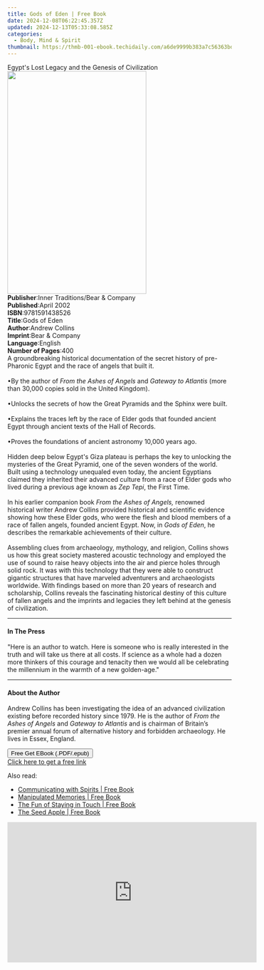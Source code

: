 ```yaml
---
title: Gods of Eden | Free Book
date: 2024-12-08T06:22:45.357Z
updated: 2024-12-13T05:33:08.585Z
categories:
  - Body, Mind & Spirit
thumbnail: https://thmb-001-ebook.techidaily.com/a6de9999b383a7c56363bd20d6e086801033fed69b216af2a00597699416d81a.jpg
---
```

<main id="book-container">
  <div class="flex flex-col">
    <div class="book-brief flex-1 py-6 px-4 sm:p-6 md:py-10 md:px-8">
      <!-- brief-->
      <div class="book-brief-main">
        Egypt's Lost Legacy and the Genesis of Civilization
      </div>
    </div>
    <div
      class="book-meta-info flex-1 grid gap-4 col-start-1 col-end-3 row-start-1 sm:mb-6 sm:grid-cols-4 lg:gap-6 lg:col-start-2 lg:row-end-6 lg:row-span-6 lg:mb-0"
    >
      <div
        class="book-meta-info-left place-content-center mt-4 p-4 text-sm leading-6 col-start-2 col-span-2 dark:text-slate-400"
      >
        <img
          class="w-full h-500 object-cover rounded-lg sm:h-255 sm:col-span-2 lg:col-span-full"
          src="https://img-001-ebook.techidaily.com/566a2f6e42a390de1afd21c815548d54ab980d080fd1936f4566517d96ea7521.jpg"
          alt=""
          width="312"
          height="500"
        />
      </div>
      <div
        class="book-meta-info-right mt-2 col-start-1 row-start-2 col-span-3 self-center"
      >
        <!-- meta data  -->
        <div class="flex flex-col px-4 md:px-8">
          <div class="flex-1">
            <strong>Publisher</strong>:<span class="px-2"
              >Inner Traditions/Bear &amp; Company</span
            >
          </div>
          <div class="flex-1">
            <strong>Published</strong>:<span class="px-2">April 2002</span>
          </div>
          <div class="flex-1">
            <strong>ISBN</strong>:<span class="px-2">9781591438526</span>
          </div>
          <div class="flex-1">
            <strong>Title</strong>:<span class="px-2">Gods of Eden</span>
          </div>
          <div class="flex-1">
            <strong>Author</strong>:<span class="px-2">Andrew Collins</span>
          </div>
          <div class="flex-1">
            <strong>Imprint</strong>:<span class="px-2"
              >Bear &amp; Company</span
            >
          </div>
          <div class="flex-1">
            <strong>Language</strong>:<span class="px-2">English</span>
          </div>
          <div class="flex-1">
            <strong>Number of Pages</strong>:<span class="px-2">400</span>
          </div>
        </div>
      </div>
    </div>
    <div class="book-description flex-1 py-6 px-4 sm:p-6 md:py-10 md:px-8">
      <div class="book-description-main">
        <div accordion-content="" id="description">
          A groundbreaking historical documentation of the secret history of
          pre-Pharonic Egypt and the race of angels that built it.
          <br /><br />•By the author of <i>From the Ashes of Angels</i> and
          <i>Gateway to Atlantis</i> (more than 30,000 copies sold in the United
          Kingdom). <br /><br />•Unlocks the secrets of how the Great Pyramids
          and the Sphinx were built. <br /><br />•Explains the traces left by
          the race of Elder gods that founded ancient Egypt through ancient
          texts of the Hall of Records. <br /><br />•Proves the foundations of
          ancient astronomy 10,000 years ago. <br /><br />Hidden deep below
          Egypt's Giza plateau is perhaps the key to unlocking the mysteries of
          the Great Pyramid, one of the seven wonders of the world. Built using
          a technology unequaled even today, the ancient Egyptians claimed they
          inherited their advanced culture from a race of Elder gods who lived
          during a previous age known as <i>Zep Tepi</i>, the First Time. <br />
          <br />In his earlier companion book
          <i>From the Ashes of Angels,</i> renowned historical writer Andrew
          Collins provided historical and scientific evidence showing how these
          Elder gods, who were the flesh and blood members of a race of fallen
          angels, founded ancient Egypt. Now, in <i>Gods of Eden</i>, he
          describes the remarkable achievements of their culture. <br />
          <br />Assembling clues from archaeology, mythology, and religion,
          Collins shows us how this great society mastered acoustic technology
          and employed the use of sound to raise heavy objects into the air and
          pierce holes through solid rock. It was with this technology that they
          were able to construct gigantic structures that have marveled
          adventurers and archaeologists worldwide. With findings based on more
          than 20 years of research and scholarship, Collins reveals the
          fascinating historical destiny of this culture of fallen angels and
          the imprints and legacies they left behind at the genesis of
          civilization.
        </div>
        <div class="accordion-fader"></div>
      </div>
    </div>
    <div class="book-excerpts flex-1 py-6 px-4 sm:p-6 md:py-10 md:px-8">
      <!-- excerpts-->
      <div class="book-excerpts-main">
        <hr />
        <h4 class="placeholder placeholder-heading">
          <span>In The Press</span>
        </h4>
        <p>
          "Here is an author to watch. Here is someone who is really interested
          in the truth and will take us there at all costs. If science as a
          whole had a dozen more thinkers of this courage and tenacity then we
          would all be celebrating the millennium in the warmth of a new
          golden-age."
        </p>
      </div>
    </div>
    <div class="book-about-author flex-1 py-6 px-4 sm:p-6 md:py-10 md:px-8">
      <!-- about author-->
      <div class="book-main-author-main">
        <hr />
        <h4 class="placeholder placeholder-heading">
          <span>About the Author</span>
        </h4>
        <p>
          Andrew Collins has been investigating the idea of an advanced
          civilization existing before recorded history since 1979. He is the
          author of <i>From the Ashes of Angels</i> and
          <i>Gateway to Atlantis</i> and is chairman of Britain’s premier annual
          forum of alternative history and forbidden archaeology. He lives in
          Essex, England.
        </p>
      </div>
    </div>
    <div class="book-free-get flex-1 py-6 px-4 sm:p-6 md:py-10 md:px-8">
      <button
        id="btn-free-get"
        class="bg-blue-500 hover:bg-blue-700 text-white font-bold py-2 px-4 rounded"
      >
        Free Get EBook (.PDF/.epub)
      </button>
      <div id="countdown-display" class="px-2 text-lg mt-2"></div>
      <a
        id="free-link"
        class="hidden bg-blue-500 hover:bg-blue-700 text-white font-bold py-2 px-4 rounded"
        href="https://www.ebooks.com/en-us/book/95782323/gods-of-eden/andrew-collins/"
        target="_blank"
        >Click here to get a free link</a
      >
    </div>
    <script>
      let countdownTime = 0;
      let countdownInterval = null;
      document
        .getElementById('btn-free-get')
        .addEventListener('click', startCountdown);
      function startCountdown() {
        countdownTime = new Date().getTime() + 60000 * 3;
        countdownInterval = setInterval(updateCountdown, 1000);
        document.getElementById('btn-free-get').disabled = true;
        document
          .getElementById('btn-free-get')
          .classList.add('bg-gray-500', 'cursor-not-allowed');
      }
      function updateCountdown() {
        let currentTime = new Date().getTime();
        let timeLeft = countdownTime - currentTime;
        let secondsLeft = Math.floor(timeLeft / 1000);
        document.getElementById('countdown-display').innerHTML =
          `Remaining time: ${secondsLeft} seconds.`;
        if (secondsLeft <= 0) {
          clearInterval(countdownInterval);
          document.getElementById('btn-free-get').classList.add('hidden');
          document.getElementById('free-link').classList.remove('hidden');
          document.getElementById('countdown-display').innerHTML = '';
        }
      }
    </script>
  </div>
</main>

<ins class="adsbygoogle"
      style="display:block"
      data-ad-client="ca-pub-7571918770474297"
      data-ad-slot="8358498916"
      data-ad-format="auto"
      data-full-width-responsive="true"></ins>
    

<span class="atpl-alsoreadstyle">Also read:</span>
<div><ul>
<li><a href="https://novels-ebooks.techidaily.com/210378755-9780744053555-communicating-with-spirits/"><u>Communicating with Spirits | Free Book</u></a></li>
<li><a href="https://novels-ebooks.techidaily.com/210378229-9781637305225-manipulated-memories/"><u>Manipulated Memories | Free Book</u></a></li>
<li><a href="https://novels-ebooks.techidaily.com/210380195-9781737410638-the-fun-of-staying-in-touch/"><u>The Fun of Staying in Touch | Free Book</u></a></li>
<li><a href="https://novels-ebooks.techidaily.com/210379078-9781956010343-the-seed-apple/"><u>The Seed Apple | Free Book</u></a></li>
</ul></div>

<!-- affiliate ads begin -->
<iframe width="560" height="315" src="https://www.youtube.com/embed/n-66V-LRK3Y?si=fNeB2pXCePeQli6E" title="YouTube video player" frameborder="0" allow="accelerometer; autoplay; clipboard-write; encrypted-media; gyroscope; picture-in-picture; web-share" referrerpolicy="strict-origin-when-cross-origin" allowfullscreen></iframe>
<!-- affiliate ads end -->

